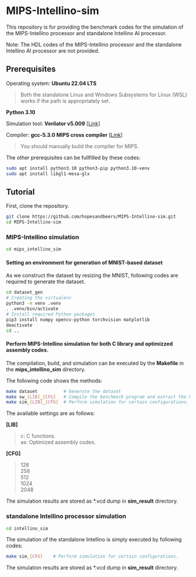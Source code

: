 # MIPS-Intellino-sim
This repository is for providing the benchmark codes for the simulation of the MIPS-Intellino processor and standalone Intellino AI processor.

Note: The HDL codes of the MIPS-Intellino processor and the standalone Intellino AI processor are not provided.


## Prerequisites
Operating system: <b>Ubuntu 22.04 LTS</b>
> Both the standalone Linux and Windows Subsystems for Linux (WSL) works if the path is appropriately set.

<b>Python 3.10</b>

Simulation tool: <b>Verilator v5.009</b> [[Link]](https://verilator.org/guide/latest/install.html)

Compiler: <b>gcc-5.3.0 MIPS cross compiler</b> [[Link]](https://ftp.gnu.org/gnu/gcc/gcc-5.3.0/)
> You should manually build the compiler for MIPS.

The other prerequisites can be fullfilled by these codes:

``` bash
sudo apt install python3.10 python3-pip python3.10-venv
sudo apt install libgl1-mesa-glx
```

## Tutorial

First, clone the repository.

```bash
git clone https://github.com/hopesandbeers/MIPS-Intellino-sim.git
cd MIPS-Intellino-sim
```

### MIPS-Intellino simulation

```bash
cd mips_intellino_sim
```

#### Setting an environment for generation of MNIST-based dataset

As we construct the dataset by resizing the MNIST, following codes are required to generate the dataset.

```bash
cd dataset_gen
# Creating the virtualenv
python3 -m venv .venv
. .venv/bin/activate
# Install required Python packages
pip3 install numpy opencv-python torchvision matplotlib
deactivate
cd ..
```
#### Perform MIPS-Intellino simulation for both C library and optimizzed assembly codes.

The compilation, build, and simulation can be executed by the <b>Makefile</b> in the <b>mips_intellino_sim</b> directory.

The following code shows the methods:

```bash
make dataset          # Generate the dataset
make sw_[LIB]_[CFG]   # Compile the benchmark program and extract the hex file for simulation.
make sim_[LIB]_[CFG]  # Perform simulation for certain configurations.
```
The available settings are as follows:

<b>[LIB]</b>
> c:  C functions. <br> as: Optimized assembly codes.

<b>[CFG]</b>
> 128 <br> 256 <br> 512 <br> 1024 <br> 2048

The simulation results are stored as *.vcd dump in <b>sim_result</b> directory.

### standalone Intellino processor simulation

```bash
cd intellino_sim
```

The simulation of the standalone Intellino is simply executed by following codes:

```bash
make sim_[CFG]    # Perform simulation for certain configurations.
```

The simulation results are stored as *.vcd dump in <b>sim_result</b> directory.
